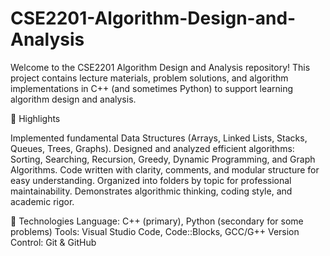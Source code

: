 # CSE2201-Algorithm-Design-and-Analysis
Welcome to the CSE2201 Algorithm Design and Analysis repository!
This project contains lecture materials, problem solutions, and algorithm implementations in C++ (and sometimes Python) to support learning algorithm design and analysis.


🔹 Highlights


Implemented fundamental Data Structures (Arrays, Linked Lists, Stacks, Queues, Trees, Graphs).
Designed and analyzed efficient algorithms: Sorting, Searching, Recursion, Greedy, Dynamic Programming, and Graph Algorithms.
Code written with clarity, comments, and modular structure for easy understanding.
Organized into folders by topic for professional maintainability.
Demonstrates algorithmic thinking, coding style, and academic rigor.


🔹 Technologies
Language: C++ (primary), Python (secondary for some problems)
Tools: Visual Studio Code, Code::Blocks, GCC/G++
Version Control: Git & GitHub
